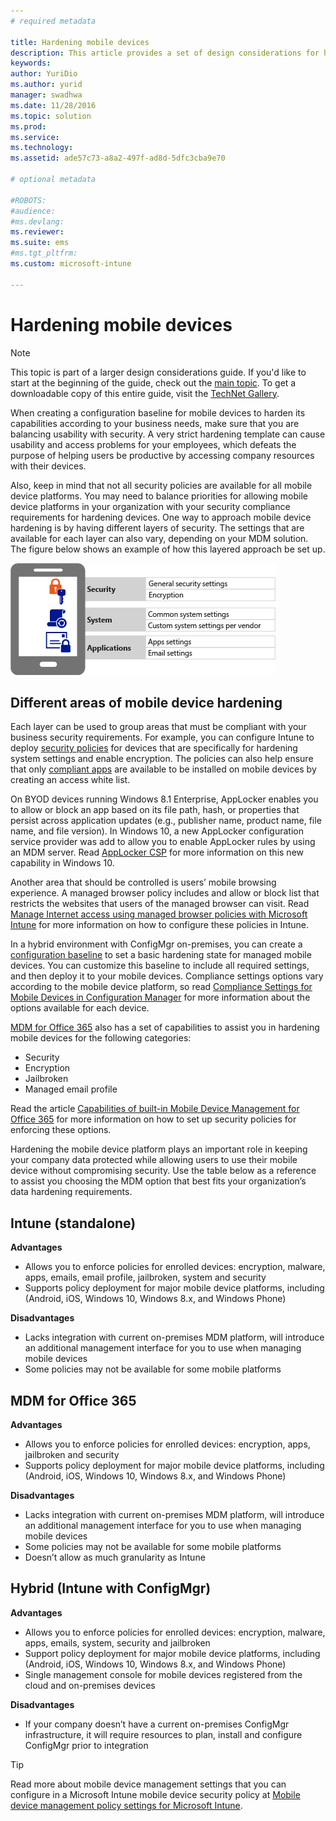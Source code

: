 ```yaml
---
# required metadata

title: Hardening mobile devices
description: This article provides a set of design considerations for hardening mobile devices in a mobile device management scenario.
keywords:
author: YuriDio
ms.author: yurid
manager: swadhwa
ms.date: 11/28/2016
ms.topic: solution
ms.prod:
ms.service: 
ms.technology:
ms.assetid: ade57c73-a8a2-497f-ad8d-5dfc3cba9e70

# optional metadata

#ROBOTS:
#audience:
#ms.devlang:
ms.reviewer: 
ms.suite: ems
#ms.tgt_pltfrm:
ms.custom: microsoft-intune

---
```


# Hardening mobile devices

>[!NOTE]
>This topic is part of a larger design considerations guide. If you'd like to start at the beginning of the guide, check out the [main topic](mdm-design-considerations-guide.md). To get a downloadable copy of this entire guide, visit the [TechNet Gallery](https://gallery.technet.microsoft.com/Mobile-Device-Management-7d401582).

When creating a configuration baseline for mobile devices to harden its capabilities according to your business needs, make sure that you are balancing usability with security. A very strict hardening template can cause usability and access problems for your employees, which defeats the purpose of helping users be productive by accessing company resources with their devices. 

Also, keep in mind that not all security policies are available for all mobile device platforms. You may need to balance priorities for allowing mobile device platforms in your organization with your security compliance requirements for hardening devices.
One way to approach mobile device hardening is by having different layers of security. The settings that are available for each layer can also vary, depending on your MDM solution. The figure below shows an example of how this layered approach be set up.

![Security layers](./media/MDM_Figure_12.png)

## Different areas of mobile device hardening

Each layer can be used to group areas that must be compliant with your business security requirements. For example, you can configure Intune to deploy [security policies](/intune/deploy-use/manage-settings-and-features-on-your-devices-with-microsoft-intune-policies) for devices that are specifically for hardening system settings and enable encryption. The policies can also help ensure that only [compliant apps](https://technet.microsoft.com/library/dn818906.aspx) are available to be installed on mobile devices by creating an access white list.

On BYOD devices running Windows 8.1 Enterprise, AppLocker enables you to allow or block an app based on its file path, hash, or properties that persist across application updates (e.g., publisher name, product name, file name, and file version). In Windows 10, a new AppLocker configuration service provider was add to allow you to enable AppLocker rules by using an MDM server. Read [AppLocker CSP](https://msdn.microsoft.com/library/windows/hardware/dn920019(v=vs.85).aspx) for more information on this new capability in Windows 10.

Another area that should be controlled is users’ mobile browsing experience. A managed browser policy includes and allow or block list that restricts the websites that users of the managed browser can visit. Read [Manage Internet access using managed browser policies with Microsoft Intune](/intune/deploy-use/manage-internet-access-using-managed-browser-policies) for more information on how to configure these policies in Intune.

In a hybrid environment with ConfigMgr on-premises, you can create a [configuration baseline](https://technet.microsoft.com/library/gg712268.aspx?WT.mc_id=Blog_EntMob_Showcase_PCIT) to set a basic hardening state for managed mobile devices. You can customize this baseline to include all required settings, and then deploy it to your mobile devices. Compliance settings options vary according to the mobile device platform, so read [Compliance Settings for Mobile Devices in Configuration Manager](https://technet.microsoft.com/library/dn376523.aspx) for more information about the options available for each  device.

[MDM for Office 365](https://technet.microsoft.com/library/ms.o365.cc.devicepolicy.aspx) also has a set of capabilities to assist you in hardening mobile devices for the following categories:

- Security
- Encryption
- Jailbroken
- Managed email profile

Read the article [Capabilities of built-in Mobile Device Management for Office 365](https://technet.microsoft.com/library/ms.o365.cc.devicepolicysupporteddevice.aspx) for more information on how to set up security policies for enforcing these options.

Hardening the mobile device platform plays an important role in keeping your company data protected while allowing users to use their mobile device without compromising security. Use the table below as a reference to assist you choosing the MDM option that best fits your organization’s data hardening requirements.

## Intune (standalone)

**Advantages**

- Allows you to enforce policies for enrolled devices: encryption, malware, apps, emails, email profile, jailbroken, system and security
- Supports policy deployment for major mobile device platforms, including (Android, iOS, Windows 10, Windows 8.x, and Windows Phone)

**Disadvantages**

- Lacks integration with current on-premises MDM platform, will introduce an additional management interface for you to use when managing mobile devices
- Some policies may not be available for some mobile platforms

## MDM for Office 365

**Advantages**

- Allows you to enforce policies for enrolled devices: encryption, apps, jailbroken and security
- Supports policy deployment for major mobile device platforms, including (Android, iOS, Windows 10, Windows 8.x, and Windows Phone)

**Disadvantages**

- Lacks integration with current on-premises MDM platform, will introduce an additional management interface for you to use when managing mobile devices
- Some policies may not be available for some mobile platforms
- Doesn’t allow as much granularity as Intune

## Hybrid (Intune with ConfigMgr)

**Advantages**

- Allows you to enforce policies for enrolled devices: encryption, malware, apps, emails, system, security and jailbroken
- Support policy deployment for major mobile device platforms, including (Android, iOS, Windows 10, Windows 8.x, and Windows Phone)
- Single management console for mobile devices registered from the cloud and on-premises devices

**Disadvantages**

- If your company doesn’t have a current on-premises ConfigMgr infrastructure, it will require resources to plan, install and configure ConfigMgr prior to integration

>[!TIP] 
> Read more about mobile device management settings that you can configure in a Microsoft Intune mobile device security policy at [Mobile device management policy settings for Microsoft Intune](https://technet.microsoft.com/library/dn913730.aspx). 
